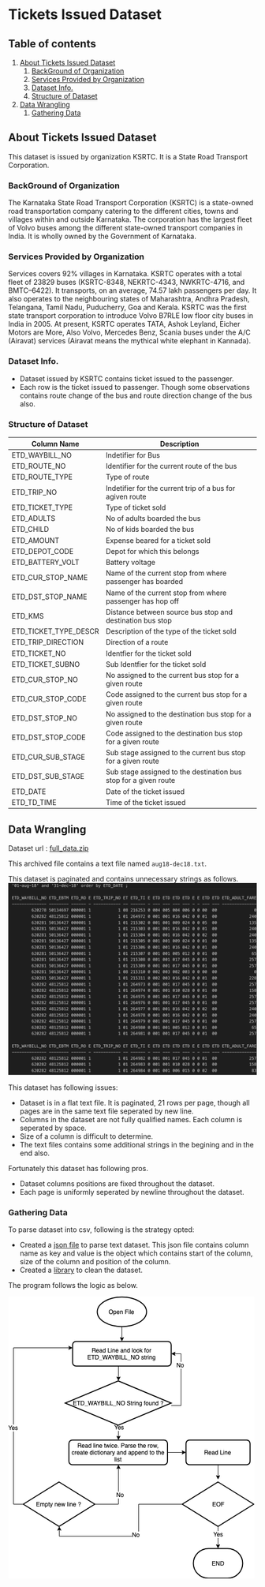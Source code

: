 
# Tickets Issued Dataset

## Table of contents
1. [About Tickets Issued Dataset](#AboutTicketData)
    1. [BackGround of Organization](#OrgBackground)
    2. [Services Provided by Organization](#OrgServices)
    3. [Dataset Info.](#DatasetInfo)
    4. [Structure of Dataset](#DataSetStructure)
2. [Data Wrangling](#datawrangling)
    1. [Gathering Data](#gatherdata)

## About Tickets Issued Dataset <a name="AboutTicketData"></a>

This dataset is issued by organization KSRTC. It is a State Road Transport Corporation.

### BackGround of Organization <a name="OrgBackground"></a>

The Karnataka State Road Transport Corporation (KSRTC) is a state-owned road
transportation company catering to the different cities, towns and villages within and outside Karnataka. The corporation has the largest fleet of Volvo buses among the different state-owned transport companies in India. It is wholly owned by the Government of Karnataka.

### Services Provided by Organization <a name="OrgServices"></a>
Services covers 92% villages in Karnataka. KSRTC operates with a total fleet of 23829 buses (KSRTC-8348, NEKRTC-4343, NWKRTC-4716, and BMTC–6422). It transports, on an average, 74.57 lakh passengers per day. It also operates to the neighbouring states of Maharashtra, Andhra Pradesh, Telangana, Tamil Nadu, Puducherry, Goa and Kerala. KSRTC was the first state transport corporation to introduce Volvo B7RLE low floor city buses in India in 2005. At present, KSRTC operates TATA, Ashok Leyland, Eicher Motors are More, Also Volvo, Mercedes Benz, Scania buses under the A/C (Airavat) services (Airavat means the mythical white elephant in Kannada).


### Dataset Info. <a name="DatasetInfo"></a>

- Dataset issued by KSRTC contains ticket issued to the passenger.
- Each row is the ticket issued to passenger. Though some observations contains route change of the bus and route direction change of the bus also.

### Structure of Dataset <a name="DataSetStructure"></a>

|  Column Name | Description  |
| ------------ | ------------ |
| ETD_WAYBILL_NO   | Indetifier for Bus  |
| ETD_ROUTE_NO   | Identifier for the current route of the bus  |
|  ETD_ROUTE_TYPE  | Type of route  |
| ETD_TRIP_NO   | Indetifier for the current trip of a bus for agiven route  |
|  ETD_TICKET_TYPE  | Type of ticket sold  |
| ETD_ADULTS   | No of adults boarded the bus  |
| ETD_CHILD   |  No of kids boarded the bus |
|  ETD_AMOUNT  | Expense beared for a ticket sold  |
| ETD_DEPOT_CODE   | Depot for which this belongs  |
| ETD_BATTERY_VOLT   | Battery voltage  |
| ETD_CUR_STOP_NAME   | Name of the current stop from where passenger has boarded  |
| ETD_DST_STOP_NAME   | Name of the current stop from where passenger has hop off  |
| ETD_KMS   | Distance between source bus stop and destination bus stop  |
| ETD_TICKET_TYPE_DESCR   | Description of the type of the ticket sold  |
| ETD_TRIP_DIRECTION   | Direction of a route  |
| ETD_TICKET_NO   | Identfier for the ticket sold  |
| ETD_TICKET_SUBNO   |  Sub Identfier for the ticket sold |
| ETD_CUR_STOP_NO   |  No assigned to the current bus stop for a given route |
| ETD_CUR_STOP_CODE   | Code assigned to the current bus stop for a given route |
| ETD_DST_STOP_NO   | No assigned to the destination bus stop for a given route  |
| ETD_DST_STOP_CODE   | Code assigned to the destination bus stop for a given route  |
| ETD_CUR_SUB_STAGE   | Sub stage assigned to the current bus stop for a given route  |
| ETD_DST_SUB_STAGE   | Sub stage assigned to the destination bus stop for a given route  |
| ETD_DATE  | Date of the ticket issued  |
| ETD_TD_TIME  | Time of the ticket issued  |


## Data Wrangling <a name="datawrangling"></a>

Dataset url : [full_data.zip](https://github.com/vaibhavmaurya/BusAndTicketsOptimization/blob/master/data/full_data.zip)

This archived file contains a text file named `aug18-dec18.txt`.

This dataset is paginated and contains unnecessary strings as follows.
![](https://github.com/vaibhavmaurya/BusAndTicketsOptimization/blob/master/images/datapreview.png)

This dataset has following issues:

- Dataset is in a flat text file. It is paginated, 21 rows per page, though all pages are in the same text file seperated by new line.
- Columns in the dataset are not fully qualified names. Each column is seperated by space.
- Size of a column is difficult to determine.
- The text files contains some additional strings in the begining and in the end also.

Fortunately this dataset has following pros.

- Dataset columns positions are fixed throughout the dataset.
- Each page is uniformly seperated by newline throughout the dataset.

### Gathering Data <a name="gatherdata"></a>

To parse dataset into csv, following is the strategy opted:

- Created a [json file](https://github.com/vaibhavmaurya/BusAndTicketsOptimization/blob/master/src/datastructure.json) to parse text dataset. This json file contains column name as key and value is the object which contains start of the column, size of the column and position of the column.
- Created a [library](https://github.com/vaibhavmaurya/BusAndTicketsOptimization/blob/master/src/DataProcessingModule.py) to clean the dataset.

The program follows the logic as below.

![](https://github.com/vaibhavmaurya/BusAndTicketsOptimization/blob/master/images/DataCleaning.png)
